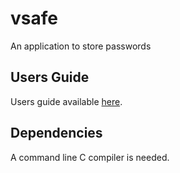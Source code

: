 vsafe
=====

An application to store passwords

## Users Guide

Users guide available [here](http://sites.google.com/site/vsafeapplicationguide).

## Dependencies

A command line C compiler is needed.

